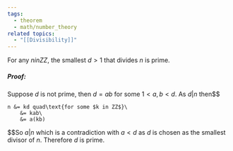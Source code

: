 ```yaml
---
tags:
  - theorem
  - math/number_theory
related topics:
  - "[[Divisibility]]"
---
```

For any $n in ZZ$, the smallest $d>1$ that divides $n$ is prime.
##### Proof:
Suppose $d$ is not prime, then $d=ab$ for some $1<a,b<d$. As $d|n$ then$$

	n &= kd quad\text{for some $k in ZZ$}\
		&= kab\
		&= a(kb)

$$So $a|n$ which is a contradiction with $a<d$ as $d$ is chosen as the smallest divisor of $n$. Therefore $d$ is prime.